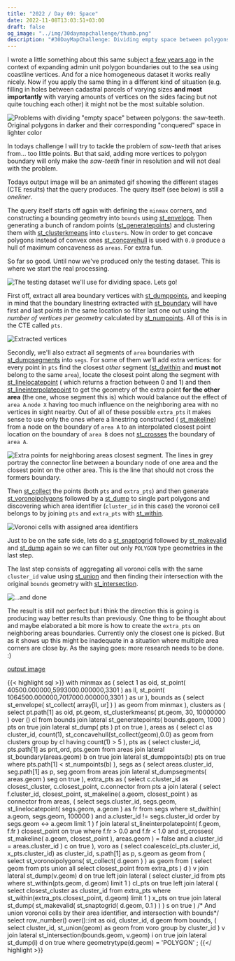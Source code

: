 ```yaml
---
title: "2022 / Day 09: Space"
date: 2022-11-08T13:03:51+03:00
draft: false
og_image: "../img/30daymapchallenge/thumb.png"
description: "#30DayMapChallenge: Dividing empty space between polygons."
---
```

I wrote a little something about this same subject
[a few years ago](/writeup/post/2018/07/21/subdividing-space/) in the context
of expanding admin unit polygon boundaries out to the sea using coastline
vertices. And for a nice homogeneous dataset it works really nicely. Now
if you apply the same thing in a different kind of situation (e.g. filling
in holes between cadastral parcels of varying sizes **and most importantly**
with varying amounts of vertices on the sides facing but not quite touching
each other) it might not be the most suitable solution.

![Problems with dividing "empty space" between polygons: the saw-teeth. Original
polygons in darker and their corresponding "conquered" space in
lighter color](../img/space-div-probs.png)

In todays challenge I will try to tackle the problem of _saw-teeth_ that arises
from... too little points. But that said, adding more vertices to polygon
boundary will only make the _saw-teeth_ finer in resolution and will not deal
with the problem.

Todays output image will be an animated gif showing the different stages
(CTE results) that the query produces. The query itself (see below) is still a
_oneliner_.

The query itself starts off again with defining the `minmax` corners, and
constructing a bounding geometry into `bounds` using
[st_envelope](https://postgis.net/docs/ST_Envelope.html). Then generating a
bunch of random points ([st_generatepoints](https://postgis.net/docs/ST_GeneratePoints.html))
and clustering them with [st_clusterkmeans](https://postgis.net/docs/ST_ClusterKMeans.html)
into `clusters`. Now in order to get concave polygons instead of convex ones
[st_concavehull](https://postgis.net/docs/ST_ConcaveHull.html) is used with
`0.0` produce a hull of maximum concaveness as `areas`. For extra fun.

So far so good. Until now we've produced only the testing dataset. This is
where we start the real processing.

![The testing dataset we'll use for dividing space. Lets go!](../img/space-01-areas.png)

First off, extract all area boundary vertices with
[st_dumppoints](https://postgis.net/docs/ST_DumpPoints.html),
and keeping in mind that the boundary linestring extracted with
[st_boundary](https://postgis.net/docs/ST_Boundary.html) will have
first and last points in the same location so
filter last one out using the _number of vertices per geometry_ calculated by
[st_numpoints](https://postgis.net/docs/ST_NumPoints.html).
All of this is in the CTE called `pts`.

![Extracted vertices](../img/space-02-pts.png)

Secondly, we'll also extract all segments of `area` boundaries with
[st_dumpsegments](https://postgis.net/docs/ST_DumpSegments.html) into `segs`.
For some of them we'll add extra vertices: for every point in `pts` find the
closest _other_ segment ([st_dwithin](https://postgis.net/docs/ST_DWithin.html)
and **must not** belong to the same `area`), locate the closest
point along the segment with
[st_linelocatepoint](https://postgis.net/docs/ST_LineLocatePoint.html) (
which returns a fraction between 0 and 1) and then
[st_lineinterpolatepoint](https://postgis.net/docs/ST_LineInterpolatePoint.html)
to get the geometry of the extra point **for the other area** (the one,
whose segment this is) which would balance out the effect of `area A`.`node X`
having too much influence on the neighboring area with no vertices in sight
nearby. Out of all of these possible `extra_pts` it makes sense to use only
the ones where a linestring constructed (
[st_makeline](https://postgis.net/docs/ST_MakeLine.html)) from a node on the
boundary of `area A` to an interpolated closest point location on the boundary
of `area B` does not [st_crosses](https://postgis.net/docs/ST_Crosses.html)
the boundary of `area A`.

![Extra points for neighboring areas closest segment. The lines in grey portray
the connector line between a boundary node of one area and the closest point
on the other area. This is the line that should not cross the formers boundary.
](../img/space-03-extra-pnts.png)

Then [st_collect](https://postgis.net/docs/ST_Collect.html) the points
(both `pts` and `extra_pts`) and then generate
[st_voronoipolygons](https://postgis.net/docs/ST_VoronoiPolygons.html) followed
by a [st_dump](https://postgis.net/docs/ST_Dump.html) to single part polygons
and discovering which area identifier (`cluster_id` in this case) the voronoi
cell belongs to by joining `pts` and `extra_pts` with
[st_within](https://postgis.net/docs/ST_Within.html).

![Voronoi cells with assigned area identifiers](../img/space-04-voronoi.png)

Just to be on the safe side, lets do a
[st_snaptogrid](https://postgis.net/docs/ST_SnapToGrid.html) followed by
[st_makevalid](https://postgis.net/docs/ST_MakeValid.html)
and [st_dump](https://postgis.net/docs/ST_Dump.html) again so we can filter out
only `POLYGON` type geometries in the last step.

The last step consists of aggregating all voronoi cells with the same
`cluster_id` value using [st_union](https://postgis.net/docs/ST_Union.html) and
then finding their intersection with the original `bounds` geometry
with [st_intersection](https://postgis.net/docs/ST_Intersection.html).

![...and done](../img/space-05-voro-union.png)

The result is still not perfect but i think the direction this is going is
producing way better results than previously. One thing to be thought about
and maybe elaborated a bit more is how to create the `extra_pts` on neighboring
areas boundaries. Currently only the closest one is picked. But as it shows up
this might be inadequate in a situation where multiple area corners are close
by. As the saying goes: more research needs to be done. :)

[output image](https://tkardi.ee/writeup/img/30daymapchallenge/2022/day-9-space.gif)


{{< highlight sql >}}
with
    minmax as (
        select 1 as oid,
            st_point(
                40500.000000,5993000.000000,3301
            ) as ll,
            st_point(
                1064500.000000,7017000.000000,3301
            ) as ur
    ),
    bounds as (
        select
            st_envelope(
                st_collect(
                    array[ll, ur]
                )
            ) as geom
        from minmax
    ),
    clusters as (
        select
            pt.path[1] as oid, pt.geom,
            st_clusterkmeans(
                pt.geom,
                30,
                10000000
            ) over () cl
        from
            bounds
                join lateral
                    st_generatepoints(
                        bounds.geom,
                        1000
                    ) pts on true
                join lateral
                    st_dump(
                        pts
                    ) pt on true
    ),
    areas as (
        select
            cl as cluster_id, count(1),
            st_concavehull(st_collect(geom),0.0) as geom
        from
            clusters
        group by
            cl
        having
            count(1) > 5
    ),
    pts as (
        select
            cluster_id, pts.path[1] as pnt_ord,
            pts.geom
        from
            areas
                join lateral
                    st_boundary(areas.geom) b on true
                join lateral
                    st_dumppoints(b) pts on true
        where
            pts.path[1] < st_numpoints(b)
    ),
    segs as (
        select
            areas.cluster_id, seg.path[1] as p,
            seg.geom
        from
            areas
                join lateral
                    st_dumpsegments(
                        areas.geom
                    ) seg on true
    ),
    extra_pts as (
        select
            c.cluster_id as closest_cluster,
            c.closest_point, c.connector
        from
            pts a
                join lateral (
                    select
                        f.cluster_id, closest_point,
                        st_makeline(
                            a.geom,
                            closest_point
                        ) as connector
                    from
                        areas, (
                            select
                                segs.cluster_id,
                                segs.geom,
                                st_linelocatepoint(
                                    segs.geom,
                                    a.geom
                                ) as fr
                            from
                                segs
                            where
                                st_dwithin(
                                    a.geom,
                                    segs.geom,
                                    100000
                                ) and
                                a.cluster_id != segs.cluster_id
                            order by
                                segs.geom <-> a.geom
                            limit 1
                        ) f
                            join lateral
                                st_lineinterpolatepoint(
                                    f.geom,
                                    f.fr
                                ) closest_point on true
                    where
                        f.fr > 0.0 and
                        f.fr < 1.0 and
                        st_crosses(
                            st_makeline(
                                a.geom,
                                closest_point
                            ),
                            areas.geom
                        ) = false and
                        a.cluster_id = areas.cluster_id
                ) c on true
    ),
    voro as (
        select
            coalesce(cl_pts.cluster_id, x_pts.cluster_id) as cluster_id,
            s.path[1] as p, s.geom as geom
        from (    
            select
                st_voronoipolygons(
                    st_collect(
                        d.geom
                    )
                ) as geom
            from (
                select geom from pts
                union all
                select closest_point from extra_pts
            ) d
        ) v
            join lateral
                st_dump(v.geom) d on true
            left join lateral (
                select
                    cluster_id
                from
                    pts
                where
                    st_within(pts.geom, d.geom)
                limit 1
            ) cl_pts on true
            left join lateral (
                select
                    closest_cluster as cluster_id
                from
                    extra_pts
                where
                    st_within(extra_pts.closest_point, d.geom)
                limit 1
            ) x_pts on true
            join lateral
                st_dump(
                    st_makevalid(
                        st_snaptogrid(
                            d.geom,
                            0.1
                        )
                    )
                ) s on true
    )
    /* And union voronoi cells by their area identifier,
       and intersection with bounds*/
    select
        row_number() over()::int as oid,
        cluster_id, d.geom
    from
        bounds, (
            select
                cluster_id, st_union(geom) as geom
            from
                voro
            group by
                cluster_id
        ) v
            join lateral
                st_intersection(bounds.geom, v.geom) i on true
            join lateral
                st_dump(i) d on true
    where
        geometrytype(d.geom) = 'POLYGON'
;
{{</ highlight >}}

